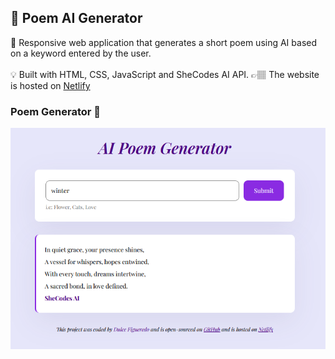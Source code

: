 ## 📍 Poem AI Generator

<p>
🤖 Responsive web application that generates a short poem using AI based on a keyword entered by the user. </br></br>
💡 Built with HTML, CSS, JavaScript and SheCodes AI API. 👉🏽 The website is hosted on <a href="https://poem-generator-ia.netlify.app/">Netlify</a>
</p>

### Poem Generator 📝
<img src="src/poem-generator.png" alt="Poem Generator" width="800">
